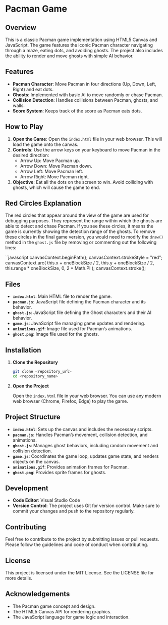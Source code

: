 # Pacman Game

## Overview
This is a classic Pacman game implementation using HTML5 Canvas and JavaScript. The game features the iconic Pacman character navigating through a maze, eating dots, and avoiding ghosts. The project also includes the ability to render and move ghosts with simple AI behavior.

## Features
- **Pacman Character**: Move Pacman in four directions (Up, Down, Left, Right) and eat dots.
- **Ghosts**: Implemented with basic AI to move randomly or chase Pacman.
- **Collision Detection**: Handles collisions between Pacman, ghosts, and walls.
- **Score System**: Keeps track of the score as Pacman eats dots.

## How to Play
1. **Open the Game**: Open the `index.html` file in your web browser. This will load the game onto the canvas.
2. **Controls**: Use the arrow keys on your keyboard to move Pacman in the desired direction:
   - Arrow Up: Move Pacman up.
   - Arrow Down: Move Pacman down.
   - Arrow Left: Move Pacman left.
   - Arrow Right: Move Pacman right.
3. **Objective**: Eat all the dots on the screen to win. Avoid colliding with ghosts, which will cause the game to end.

## Red Circles Explanation
The red circles that appear around the view of the game are used for debugging purposes. They represent the range within which the ghosts are able to detect and chase Pacman. If you see these circles, it means the game is currently showing the detection range of the ghosts. To remove these circles in the final game version, you would need to modify the `draw()` method in the `ghost.js` file by removing or commenting out the following lines:

``javascript
canvasContext.beginPath();
canvasContext.strokeStyle = "red";
canvasContext.arc(
    this.x + oneBlockSize / 2,
    this.y + oneBlockSize / 2,
    this.range * oneBlockSize,
    0,
    2 * Math.PI
);
canvasContext.stroke();
## Files
- **`index.html`**: Main HTML file to render the game.
- **`pacman.js`**: JavaScript file defining the Pacman character and its behavior.
- **`ghost.js`**: JavaScript file defining the Ghost characters and their AI behavior.
- **`game.js`**: JavaScript file managing game updates and rendering.
- **`animations.gif`**: Image file used for Pacman’s animations.
- **`ghost.png`**: Image file used for the ghosts.

## Installation
1. **Clone the Repository**

    ```bash
    git clone <repository_url>
    cd <repository_name>
    ```

2. **Open the Project**

   Open the `index.html` file in your web browser. You can use any modern web browser (Chrome, Firefox, Edge) to play the game.

## Project Structure
- **`index.html`**: Sets up the canvas and includes the necessary scripts.
- **`pacman.js`**: Handles Pacman’s movement, collision detection, and animations.
- **`ghost.js`**: Manages ghost behaviors, including random movement and collision detection.
- **`game.js`**: Coordinates the game loop, updates game state, and renders objects on the canvas.
- **`animations.gif`**: Provides animation frames for Pacman.
- **`ghost.png`**: Provides sprite frames for ghosts.

## Development
- **Code Editor**: Visual Studio Code
- **Version Control**: The project uses Git for version control. Make sure to commit your changes and push to the repository regularly.

## Contributing
Feel free to contribute to the project by submitting issues or pull requests. Please follow the guidelines and code of conduct when contributing.

## License
This project is licensed under the MIT License. See the LICENSE file for more details.

## Acknowledgements
- The Pacman game concept and design.
- The HTML5 Canvas API for rendering graphics.
- The JavaScript language for game logic and interaction.
